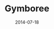 ---
title: Gymboree
layout: default
modal-id: 2
date: 2014-07-18
img: gymboree.png
alt: image-alt
href: http://gymboree.com
project-date: 2013
client: Gymboree
category: Web Development
description: <p>Complete front-end rebuild / rebrand.</p>  
  
  HTML </br>
  Bootstrap </br>
  CSS3 / LESS </br>
  JS / jQuery </br>

---